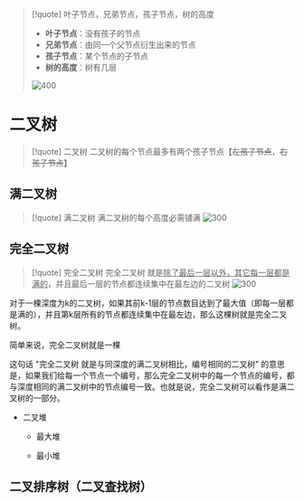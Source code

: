 >[!quote] 叶子节点，兄弟节点，孩子节点，树的高度
>- **叶子节点**：没有孩子的节点
>- **兄弟节点**：由同一个父节点衍生出来的节点
>- **孩子节点**：某个节点的子节点
>- **树的高度**：树有几层
>
>![400](https://obsidian-1307744200.cos.ap-guangzhou.myqcloud.com/%E5%9B%BE%E7%89%87/202404260043752.png)

# 二叉树
>[!quote] 二叉树
>二叉树的每个节点最多有两个孩子节点【~~左孩子节点~~，~~右孩子节点~~】

## 满二叉树
>[!quote] 满二叉树
>满二叉树的每个高度必需铺满
>![300](https://obsidian-1307744200.cos.ap-guangzhou.myqcloud.com/%E5%9B%BE%E7%89%87/202404260046355.png)




## 完全二叉树
>[!quote] 完全二叉树
>完全二叉树 就是<u>除了最后一层以外，其它每一层都是满的</u>，并且最后一层的节点都连续集中在最左边的二叉树
>![300](https://obsidian-1307744200.cos.ap-guangzhou.myqcloud.com/%E5%9B%BE%E7%89%87/202404260048064.png)

对于一棵深度为k的二叉树，如果其前k-1层的节点数目达到了最大值（即每一层都是满的），并且第k层所有的节点都连续集中在最左边，那么这棵树就是完全二叉树。

简单来说，完全二叉树就是一棵


这句话 "完全二叉树 就是与同深度的满二叉树相比，编号相同的二叉树" 的意思是，如果我们给每一个节点一个编号，那么完全二叉树中的每一个节点的编号，都与深度相同的满二叉树中的节点编号一致。也就是说，完全二叉树可以看作是满二叉树的一部分。

- 二叉堆
	- 最大堆


	- 最小堆


## 二叉排序树（二叉查找树）






































